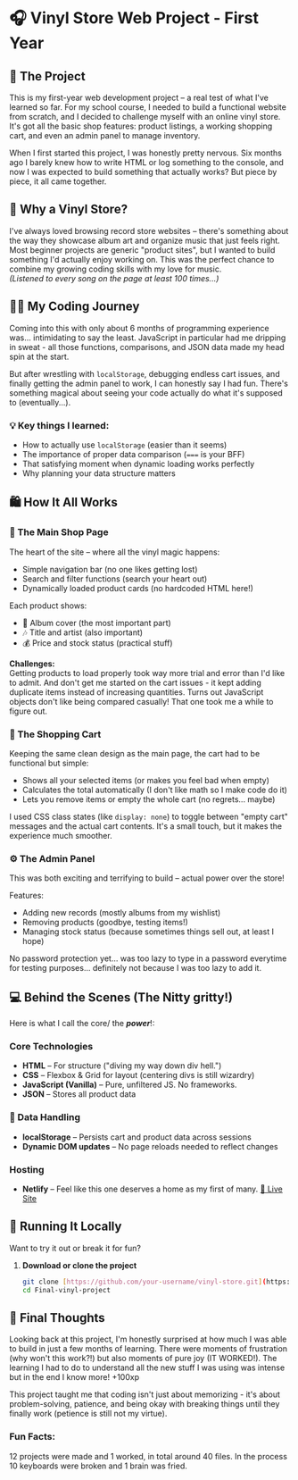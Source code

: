 # 🎧 Vinyl Store Web Project - First Year

## 📝 The Project  
This is my first-year web development project – a real test of what I've learned so far. For my school course, I needed to build a functional website from scratch, and I decided to challenge myself with an online vinyl store. It's got all the basic shop features: product listings, a working shopping cart, and even an admin panel to manage inventory.

When I first started this project, I was honestly pretty nervous. Six months ago I barely knew how to write HTML or log something to the console, and now I was expected to build something that actually works? But piece by piece, it all came together.

## 🎵 Why a Vinyl Store?  
I've always loved browsing record store websites – there's something about the way they showcase album art and organize music that just feels right. Most beginner projects are generic "product sites", but I wanted to build something I'd actually enjoy working on. This was the perfect chance to combine my growing coding skills with my love for music.  
_(Listened to every song on the page at least 100 times...)_

## 👨‍💻 My Coding Journey  
Coming into this with only about 6 months of programming experience was... intimidating to say the least. JavaScript in particular had me dripping in sweat - all those functions, comparisons, and JSON data made my head spin at the start.

But after wrestling with `localStorage`, debugging endless cart issues, and finally getting the admin panel to work, I can honestly say I had fun. There's something magical about seeing your code actually do what it's supposed to (eventually...).

### 💡 Key things I learned:
- How to actually use `localStorage` (easier than it seems)
- The importance of proper data comparison (`===` is your BFF)
- That satisfying moment when dynamic loading works perfectly
- Why planning your data structure matters

## 🛍️ How It All Works

### 🏪 The Main Shop Page
The heart of the site – where all the vinyl magic happens:
- Simple navigation bar (no one likes getting lost)
- Search and filter functions (search your heart out)
- Dynamically loaded product cards (no hardcoded HTML here!)

Each product shows:
- 🎨 Album cover (the most important part)
- 🎶 Title and artist (also important)
- 💰 Price and stock status (practical stuff)

**Challenges:**  
Getting products to load properly took way more trial and error than I'd like to admit. And don't get me started on the cart issues - it kept adding duplicate items instead of increasing quantities. Turns out JavaScript objects don't like being compared casually! That one took me a while to figure out.

### 🛒 The Shopping Cart
Keeping the same clean design as the main page, the cart had to be functional but simple:
- Shows all your selected items (or makes you feel bad when empty)
- Calculates the total automatically (I don't like math so I make code do it)
- Lets you remove items or empty the whole cart (no regrets... maybe)

I used CSS class states (like `display: none`) to toggle between "empty cart" messages and the actual cart contents. It's a small touch, but it makes the experience much smoother.

### ⚙️ The Admin Panel
This was both exciting and terrifying to build – actual power over the store!

Features:
- Adding new records (mostly albums from my wishlist)
- Removing products (goodbye, testing items!)
- Managing stock status (because sometimes things sell out, at least I hope)

No password protection yet... was too lazy to type in a password everytime for testing purposes... definitely not because I was too lazy to add it.

## 💻 Behind the Scenes (The Nitty gritty!)

Here is what I call the core/ the ***power***!:

### Core Technologies
- **HTML** – For structure ("diving my way down div hell.")
- **CSS** – Flexbox & Grid for layout (centering divs is still wizardry)
- **JavaScript (Vanilla)** – Pure, unfiltered JS. No frameworks.
- **JSON** – Stores all product data

### 💾 Data Handling
- **localStorage** – Persists cart and product data across sessions
- **Dynamic DOM updates** – No page reloads needed to reflect changes

### Hosting
- **Netlify** – Feel like this one deserves a home as my first of many.
  [🔗 Live Site](https://final-vinyl.netlify.app)

## 🚀 Running It Locally

Want to try it out or break it for fun?

1. **Download or clone the project**
   ```bash
   git clone [https://github.com/your-username/vinyl-store.git](https://github.com/deeno-fvx/Final-vinyl-project.git)
   cd Final-vinyl-project
   ```

## 🤔 Final Thoughts  
Looking back at this project, I'm honestly surprised at how much I was able to build in just a few months of learning. There were moments of frustration (why won't this work?!) but also moments of pure joy (IT WORKED!).
The learning I had to do to understand all the new stuff I was using was intense but in the end I know more! +100xp

This project taught me that coding isn't just about memorizing - it's about problem-solving, patience, and being okay with breaking things until they finally work (petience is still not my virtue).

### Fun Facts:
12 projects were made and 1 worked, in total around 40 files.
In the process 10 keyboards were broken and 1 brain was fried.
